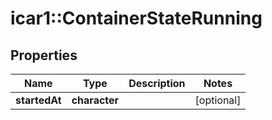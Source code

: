 # icar1::ContainerStateRunning


## Properties
Name | Type | Description | Notes
------------ | ------------- | ------------- | -------------
**startedAt** | **character** |  | [optional] 


